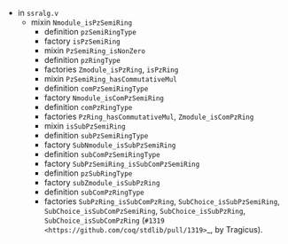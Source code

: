 - in `ssralg.v`
  + mixin `Nmodule_isPzSemiRing`
	+ definition `pzSemiRingType`
	+ factory `isPzSemiRing`
	+ mixin `PzSemiRing_isNonZero`
	+ definition `pzRingType`
	+ factories `Zmodule_isPzRing`, `isPzRing`
	+ mixin `PzSemiRing_hasCommutativeMul`
	+ definition `comPzSemiRingType`
	+ factory `Nmodule_isComPzSemiRing`
	+ definition `comPzRingType`
	+ factories `PzRing_hasCommutativeMul`, `Zmodule_isComPzRing`
	+ mixin `isSubPzSemiRing`
	+ definition `subPzSemiRingType`
	+ factory `SubNmodule_isSubPzSemiRing`
	+ definition `subComPzSemiRingType`
	+ factory `SubPzSemiRing_isSubComPzSemiRing`
	+ definition `pzSubRingType`
	+ factory `subZmodule_isSubPzRing`
	+ definition `subComPzRingType`
	+ factories `SubPzRing_isSubComPzRing`, `SubChoice_isSubPzSemiRing`,
		`SubChoice_isSubComPzSemiRing`, `SubChoice_isSubPzRing`,
		`SubChoice_isSubComPzRing`
    (`#1319 <https://github.com/coq/stdlib/pull/1319>`_,
    by Tragicus).
